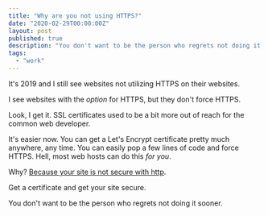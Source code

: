 ```yaml
---
title: "Why are you not using HTTPS?"
date: "2020-02-29T00:00:00Z"
layout: post
published: true
description: "You don't want to be the person who regrets not doing it sooner."
tags:
  - "work"
---
```


It's 2019 and I still see websites not utilizing HTTPS on their websites. 

I see websites with the _option_ for HTTPS, but they don't force HTTPS.

Look, I get it. SSL certificates used to be a bit more out of reach for the common web developer.

It's easier now. You can get a Let's Encrypt certificate pretty much anywhere, any time. You can easily pop a few lines of code and force HTTPS. Hell, most web hosts can do this _for you_.

Why? [Because your site is not secure with http](https://www.cloudflare.com/learning/ssl/why-is-http-not-secure/).

Get a certificate and get your site secure.

You don't want to be the person who regrets not doing it sooner.